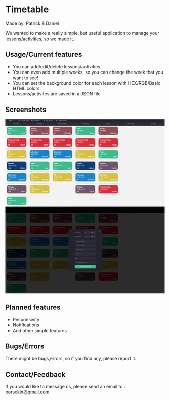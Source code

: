 # Timetable

Made by: Patrick & Daniel

We wanted to make a really simple, but useful application to manage your lessons/activities, so we made it.

## Usage/Current features

- You can add/edit/delete lessons/activities.
- You can even add multiple weeks, so you can change the week that you want to see!
- You can set the background color for each lesson with HEX/RGB/Basic HTML colors.
- Lessons/activites are saved in a JSON file

## Screenshots

![Screenshot 2](/ui.png)
![Screenshot 1](/addUI.png)

## Planned features

- Responsivity
- Notifications
- And other simple features

## Bugs/Errors

There might be bugs,errors, so if you find any, please report it.

## Contact/Feedback
If you would like to message us, please send an email to : porsekin@gmail.com
